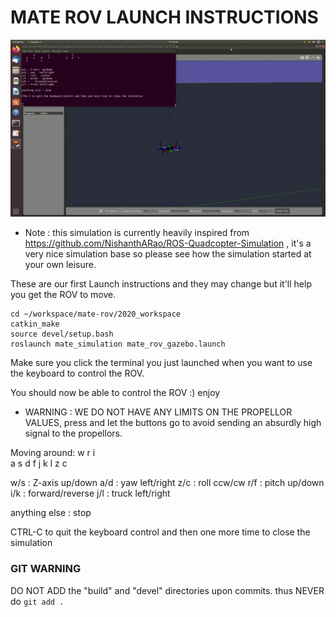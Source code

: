 # MATE ROV LAUNCH INSTRUCTIONS

![ Mate ROV simulation ](./media/mate_rov_demo.gif)

* Note : this simulation is currently heavily inspired from https://github.com/NishanthARao/ROS-Quadcopter-Simulation , it's a very nice simulation base so please see how the simulation started at your own leisure. 

These are our first Launch instructions and they may change but it'll help you get the ROV to move.

```
cd ~/workspace/mate-rov/2020_workspace
catkin_make
source devel/setup.bash
roslaunch mate_simulation mate_rov_gazebo.launch
```
Make sure you click the terminal you just launched when you want to use the keyboard to control the ROV.

You should now be able to control the ROV :) enjoy


* WARNING : WE DO NOT HAVE ANY LIMITS ON THE PROPELLOR VALUES, press and let the buttons go to avoid sending an absurdly high signal to the propellors. 


Moving around:
        w         r               i         
   a    s    d    f           j   k   l
   z         c


w/s : Z-axis  up/down 
a/d : yaw   left/right
z/c : roll   ccw/cw
r/f : pitch   up/down
i/k :    forward/reverse
j/l : truck left/right 

anything else : stop

CTRL-C to quit the keyboard control and then one more time to close the simulation

### GIT WARNING
DO NOT ADD the "build" and "devel" directories upon commits.
thus NEVER do 
```git add .```
